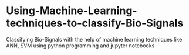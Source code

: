 # Using-Machine-Learning-techniques-to-classify-Bio-Signals
Classifying Bio-Signals with the help of machine learning techniques like ANN, SVM using python programming and jupyter notebooks
